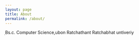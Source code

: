 ```yaml
---
layout: page
title: About
permalink: /about/
---
```

ฺBs.c. Computer Science,ubon Ratchathant Ratchabhat untiveriy
